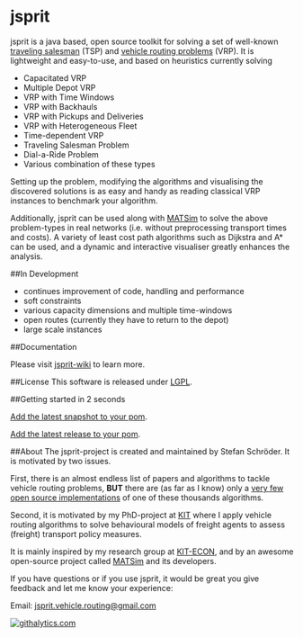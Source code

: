 jsprit
======
jsprit is a java based, open source toolkit for solving a set of well-known <a href="http://en.wikipedia.org/wiki/Travelling_salesman_problem" target="_blank">traveling salesman</a> (TSP) and <a href="http://neo.lcc.uma.es/vrp/vehicle-routing-problem/" target="_blank">vehicle routing problems</a> (VRP). 
It is lightweight and easy-to-use, and based on heuristics currently solving 
- Capacitated VRP
- Multiple Depot VRP
- VRP with Time Windows
- VRP with Backhauls
- VRP with Pickups and Deliveries
- VRP with Heterogeneous Fleet
- Time-dependent VRP
- Traveling Salesman Problem
- Dial-a-Ride Problem
- Various combination of these types

Setting up the problem, modifying the algorithms and visualising the discovered solutions is as easy and handy as 
reading classical VRP instances to benchmark your algorithm.

Additionally, jsprit can be used along with <a href="http://www.matsim.org" target="blank_">MATSim</a> 
to solve the above problem-types in real networks (i.e. without preprocessing transport times and costs). A variety of least cost path algorithms such as Dijkstra and A*
can be used, and a dynamic and interactive visualiser greatly enhances the analysis.

##In Development
- continues improvement of code, handling and performance
- soft constraints
- various capacity dimensions and multiple time-windows
- open routes (currently they have to return to the depot)
- large scale instances

##Documentation

Please visit [jsprit-wiki](https://github.com/jsprit/jsprit/wiki) to learn more.

##License
This software is released under [LGPL](http://opensource.org/licenses/LGPL-3.0).

##Getting started in 2 seconds

[Add the latest snapshot to your pom](https://github.com/jsprit/jsprit/wiki/Add-latest-snapshot-to-your-pom).

[Add the latest release to your pom](https://github.com/jsprit/jsprit/wiki/Add-latest-release-to-your-pom).

##About
The jsprit-project is created and maintained by Stefan Schröder. It is motivated by two issues. 

First, there is an almost endless list of papers and algorithms to tackle vehicle routing problems, **BUT** there are (as far as I know) only a [very few open source implementations](https://github.com/jsprit/jsprit/wiki/Other-Projects) of one of these thousands algorithms. 

Second, it is motivated by my PhD-project at [KIT](http://www.kit.edu/english/index.php) where I apply vehicle routing algorithms to solve behavioural models of freight agents to assess (freight) transport policy measures. 

It is mainly inspired by my research group at [KIT-ECON](http://netze.econ.kit.edu/21.php), and by an awesome open-source project called [MATSim](www.matsim.org) and its developers.

If you have questions or if you use jsprit, it would be great you give feedback and let me know your experience:

Email: jsprit.vehicle.routing@gmail.com

[![](https://cruel-carlota.pagodabox.com/ba53806a8cc8ff439c1a51d152245dee "githalytics.com")](http://githalytics.com/jsprit/jsprit)
